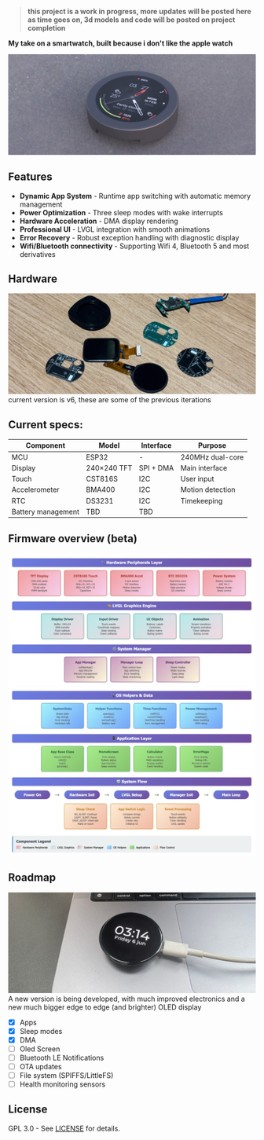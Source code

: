 > **this project is a work in progress, more updates will be posted here as time goes on, 3d models and code will be posted on project completion**

**My take on a smartwatch, built because i don't like the apple watch**

![Render](https://raw.githubusercontent.com/angelogerminario/potato-watch/refs/heads/main/images/render.jpg)
## Features

- **Dynamic App System** - Runtime app switching with automatic memory management
- **Power Optimization** - Three sleep modes with wake interrupts
- **Hardware Acceleration** - DMA display rendering
- **Professional UI** - LVGL integration with smooth animations
- **Error Recovery** - Robust exception handling with diagnostic display
- **Wifi/Bluetooth connectivity** - Supporting Wifi 4, Bluetooth 5 and most derivatives

## Hardware

![Real photos](https://raw.githubusercontent.com/angelogerminario/potato-watch/refs/heads/main/images/photos.jpg)
current version is v6, these are some of the previous iterations

## Current specs:

| Component          | Model       | Interface | Purpose          |
| ------------------ | ----------- | --------- | ---------------- |
| MCU                | ESP32       | -         | 240MHz dual-core |
| Display            | 240×240 TFT | SPI + DMA | Main interface   |
| Touch              | CST816S     | I2C       | User input       |
| Accelerometer      | BMA400      | I2C       | Motion detection |
| RTC                | DS3231      | I2C       | Timekeeping      |
| Battery management | TBD         | TBD       |                  |

## Firmware overview (beta)

![Os architecture1](https://raw.githubusercontent.com/angelogerminario/potato-watch/refs/heads/main/images/os1.jpeg)
![Os architecture2](https://raw.githubusercontent.com/angelogerminario/potato-watch/refs/heads/main/images/os2.jpeg)

## Roadmap

![Oled pic](https://raw.githubusercontent.com/angelogerminario/potato-watch/refs/heads/main/images/oled.jpg)
A new version is being developed, with much improved electronics and a new much bigger edge to edge (and brighter) OLED display

- [x] Apps
- [x] Sleep modes
- [x] DMA
- [ ] Oled Screen
- [ ] Bluetooth LE Notifications
- [ ] OTA updates
- [ ] File system (SPIFFS/LittleFS)
- [ ] Health monitoring sensors

## License

GPL 3.0 - See [LICENSE](https://github.com/angelogerminario/Potato-watch/blob/main/LICENSE) for details.
